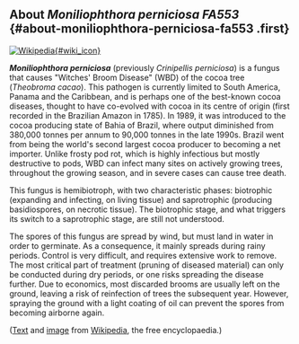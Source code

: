 About *Moniliophthora perniciosa FA553* {#about-moniliophthora-perniciosa-fa553 .first}
---------------------------------------

[![Wikipedia](/img/wikipedia_logo_v2_en.png){#wiki_icon}](http://en.wikipedia.org/wiki/Moniliophthora_perniciosa)

***Moniliophthora perniciosa*** (previously *Crinipellis perniciosa*) is
a fungus that causes \"Witches\' Broom Disease\" (WBD) of the cocoa tree
(*Theobroma cacao*). This pathogen is currently limited to South
America, Panama and the Caribbean, and is perhaps one of the best-known
cocoa diseases, thought to have co-evolved with cocoa in its centre of
origin (first recorded in the Brazilian Amazon in 1785). In 1989, it was
introduced to the cocoa producing state of Bahia of Brazil, where output
diminished from 380,000 tonnes per annum to 90,000 tonnes in the late
1990s. Brazil went from being the world's second largest cocoa producer
to becoming a net importer. Unlike frosty pod rot, which is highly
infectious but mostly destructive to pods, WBD can infect many sites on
actively growing trees, throughout the growing season, and in severe
cases can cause tree death.

This fungus is hemibiotroph, with two characteristic phases: biotrophic
(expanding and infecting, on living tissue) and saprotrophic (producing
basidiospores, on necrotic tissue). The biotrophic stage, and what
triggers its switch to a saprotrophic stage, are still not understood.

The spores of this fungus are spread by wind, but must land in water in
order to germinate. As a consequence, it mainly spreads during rainy
periods. Control is very difficult, and requires extensive work to
remove. The most critical part of treatment (pruning of diseased
material) can only be conducted during dry periods, or one risks
spreading the disease further. Due to economics, most discarded brooms
are usually left on the ground, leaving a risk of reinfection of trees
the subsequent year. However, spraying the ground with a light coating
of oil can prevent the spores from becoming airborne again.

([Text](http://en.wikipedia.org/wiki/Moniliophthora_perniciosa) and
[image](http://commons.wikimedia.org/wiki/File:Crinipellis_perniciosa_mushroom.jpg)
from [Wikipedia](http://en.wikipedia.org/), the free encyclopaedia.)
